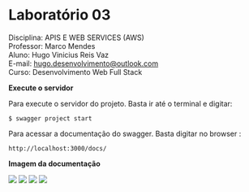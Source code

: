 # Laboratório 03
Disciplina: APIS E WEB SERVICES (AWS)<br/>
Professor: Marco Mendes<br/>
Aluno: Hugo Vinicius Reis Vaz<br/>
E-mail: hugo.desenvolvimento@outlook.com<br/>
Curso: Desenvolvimento Web Full Stack<br/>

**Execute o servidor**

Para execute o servidor do projeto. Basta ir até o terminal e digitar:

```console
$ swagger project start
```

Para acessar a documentação do swagger. Basta digitar no browser :

```console
http://localhost:3000/docs/
```

**Imagem da documentação**

<img src="https://github.com/HugoVinicius/aws_atividade_03/master/img/img1.gif"/>

<img src="https://github.com/HugoVinicius/aws_atividade_03/master/img/img2.gif"/>

<img src="https://github.com/HugoVinicius/aws_atividade_03/master/img/img3.gif"/>

<img src="https://github.com/HugoVinicius/aws_atividade_03/master/img/img4.gif"/>
